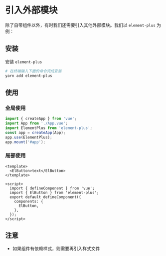 # 引入外部模块

除了自带组件以外，有时我们还需要引入其他外部模块。我们以 `element-plus` 为例：

## 安装

安装 `element-plus`

```bash
# 在终端输入下面的命令完成安装
yarn add element-plus
```

## 使用

### 全局使用

```ts
import { createApp } from 'vue';
import App from './App.vue';
import ElementPlus from 'element-plus';
const app = createApp(App);
app.use(ElementPlus);
app.mount('#app');
```

### 局部使用

```vue
<template>
  <ElButton>text</ElButton>
</template>

<script>
  import { defineComponent } from 'vue';
  import { ElButton } from 'element-plus';
  export default defineComponent({
    components: {
      ElButton,
    },
  });
</script>
```

## 注意

- 如果组件有依赖样式，则需要再引入样式文件
